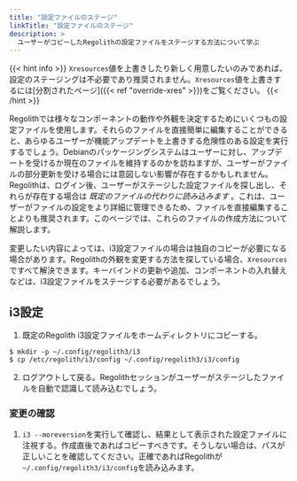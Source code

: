 ```yaml
---
title: "設定ファイルのステージ"
linkTitle: "設定ファイルのステージ"
description: >
  ユーザーがコピーしたRegolithの設定ファイルをステージする方法について学ぶ
---
```


{{< hint info >}}
`Xresources`値を上書きしたり新しく用意したいのみであれば、設定のステージングは不必要であり推奨されません。`Xresources`値を上書きするには[分割されたページ]({{< ref "override-xres" >}})をご覧ください。
{{< /hint >}}

Regolithでは様々なコンポーネントの動作や外観を決定するためにいくつもの設定ファイルを使用します。それらのファイルを直接簡単に編集することができると、あらゆるユーザーが機能アップデートを上書きする危険性のある設定を実行するでしょう。Debianのパッケージングシステムはユーザーに対し、アップデートを受けるか現在のファイルを維持するのかを訪ねますが、ユーザーがファイルの部分更新を受ける場合には意図しない影響が存在するかもしれません。Regolithは、ログイン後、ユーザーがステージした設定ファイルを探し出し、それらが存在する場合は _既定のファイルの代わりに読み込みます_ 。これは、ユーザーがファイルの設定をより詳細に管理できるため、ファイルを直接編集することよりも推奨されます。このページでは、これらのファイルの作成方法について解説します。

変更したい内容によっては、i3設定ファイルの場合は独自のコピーが必要になる場合があります。Regolithの外観を変更する方法を探している場合、`Xresources`ですべて解決できます。キーバインドの更新や追加、コンポーネントの入れ替えなどは、i3設定ファイルをステージする必要があるでしょう。

## i3設定

1. 既定のRegolith i3設定ファイルをホームディレクトリにコピーする。

```
$ mkdir -p ~/.config/regolith3/i3
$ cp /etc/regolith/i3/config ~/.config/regolith3/i3/config
```

2. ログアウトして戻る。Regolithセッションがユーザーがステージしたファイルを自動で認識して読み込むでしょう。

### 変更の確認

1. `i3 --moreversion`を実行して確認し、結果として表示された設定ファイルに注視する。作成直後であればコピーすべきです。そうしない場合は、パスが正しいことを確認してください。正確であればRegolithが`~/.config/regolith3/i3/config`を読み込みます。
